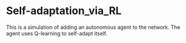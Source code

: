 # Self-adaptation_via_RL
This is a simulation of adding an autonomous agent to the network. The agent uses Q-learning to self-adapt itself.
